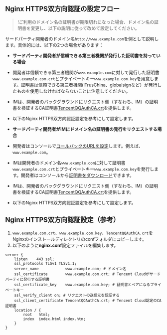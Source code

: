 ## Nginx HTTPS双方向認証の設定フロー
>!ご利用のドメイン名の証明書が期限切れになった場合、ドメイン名の証明書を変更し、以下の説明に従って改めて設定してください。

サードパーティ開発者のドメイン名`http://www.example.com`を例として説明します。具体的には、以下の2つの場合があります：

- **サードパーティ開発者が信頼できる第三者機関が発行した証明書を持っている場合**
 - 開発者は信頼できる第三者機関が`www.example.com`に対して発行した証明書`www.example.com.crt`とプライベートキー`www.example.com.key`を用意します。証明書は信頼できる第三者機関(iTrusChina、globalsignなど）が発行したものを使用しなければならないことに注意してください。
 - IMは、開発者のバックグラウンドにリクエスト側（すなわち、IM）の証明書を検証するCA証明書[TencentQQAuthCA.crt](https://imsdk-1252463788.cos.ap-guangzhou.myqcloud.com/TencentQQAuthCA.crt.zip)を提供します。
 - 以下のNginx HTTPS双方向認証設定を参考にして設定します。

- **サードパーティ開発者がIMにドメイン名の証明書の発行をリクエストする場合**
 - 開発者はコンソールで[コールバックのURLを設定](https://intl.cloud.tencent.com/document/product/1047/34520)します。例えば、`www.example.com`。
 - IMは開発者のドメイン名`www.example.com`に対して証明書`www.example.com.crt`とプライベートキー`www.example.com.key`を発行します。開発者はコンソールから[証明書をダウンロード](https://intl.cloud.tencent.com/document/product/1047/34520#.E4.B8.8B.E8.BD.BD-https-.E5.8F.8C.E5.90.91.E8.AE.A4.E8.AF.81.E8.AF.81.E4.B9.A6)できます。
 - IMは、開発者のバックグラウンドにリクエスト側（すなわち、IM）の証明書を検証するCA証明書[TencentQQAuthCA.crt](https://imsdk-1252463788.cos.ap-guangzhou.myqcloud.com/TencentQQAuthCA.crt.zip)を提供します。
 - 以下のNginx HTTPS双方向認証設定を参考にして設定します。

## Nginx HTTPS双方向認証設定（参考）

1. `www.example.com.crt`、`www.example.com.key`、`TencentQQAuthCA.crt`をNginxのインストールディレクトリのconfフォルダにコピーします。
2. 以下のように**nginx.conf**設定ファイルを編集します。
```
server {
    listen	  443 ssl;
    ssl_protocols TLSv1 TLSv1.1;
    server_name            www.example.com; # ドメイン名
    ssl_certificate        www.example.com.crt; # Tencent Cloudがサードパーティに発行する証明書
    ssl_certificate_key    www.example.com.key; # 証明書とペアになるプライベートキー
    ssl_verify_client on; # リクエストの送信元を認証する
    ssl_client_certificate TencentQQAuthCA.crt; # Tencent Cloud認定のCA証明書
    location / {
        root   html;
        index  index.html index.htm;
    }
}
```



